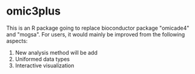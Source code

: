 # omic3plus
This is an R package going to replace bioconductor package "omicade4" and "mogsa". For users, it would mainly be improved from the following aspects:
1. New analysis method will be add
2. Uniformed data types
3. Interactive visualization
